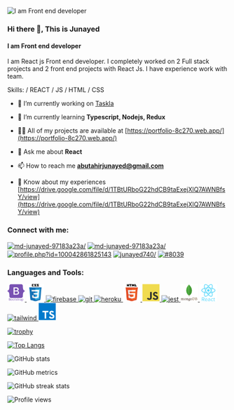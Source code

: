 ![I am Front end developer](https://i.ibb.co/qMNmfN5/Banner-1.jpg)

### Hi there 👋, This is Junayed
#### I am Front end developer


I am React js Front end developer. I completely worked on 2 Full stack projects and 2 front end projects with React Js. I have experience work with team.

Skills: / REACT / JS / HTML / CSS

- 🔭 I’m currently working on [Taskla](https://taskla-hr.netlify.app/)

- 🌱 I’m currently learning **Typescript, Nodejs, Redux**

- 👨‍💻 All of my projects are available at [https://portfolio-8c270.web.app/](https://portfolio-8c270.web.app/)

- 💬 Ask me about **React**

- 📫 How to reach me **abutahirjunayed@gmail.com**

- 📄 Know about my experiences [https://drive.google.com/file/d/1TBtURboG22hdCB9taExejXlQ7AWNBfsY/view](https://drive.google.com/file/d/1TBtURboG22hdCB9taExejXlQ7AWNBfsY/view)

<h3 align="left">Connect with me:</h3>
<p align="left">
<a href="[https://github.com/Junayed5]" target="blank"><img align="center" src="'https://cdn.jsdelivr.net/npm/simple-icons@3.0.1/icons/github.svg'" alt="md-junayed-97183a23a/" height="40" /></a>
<a href="https://linkedin.com/in/md-junayed-97183a23a/" target="blank"><img align="center" src="https://raw.githubusercontent.com/rahuldkjain/github-profile-readme-generator/master/src/images/icons/Social/linked-in-alt.svg" alt="md-junayed-97183a23a/" height="30" width="40" /></a>
<a href="https://fb.com/profile.php?id=100042861825143" target="blank"><img align="center" src="https://raw.githubusercontent.com/rahuldkjain/github-profile-readme-generator/master/src/images/icons/Social/facebook.svg" alt="profile.php?id=100042861825143" height="30" width="40" /></a>
<a href="https://instagram.com/junayed740/" target="blank"><img align="center" src="https://raw.githubusercontent.com/rahuldkjain/github-profile-readme-generator/master/src/images/icons/Social/instagram.svg" alt="junayed740/" height="30" width="40" /></a>
<a href="https://discord.gg/#8039" target="blank"><img align="center" src="https://raw.githubusercontent.com/rahuldkjain/github-profile-readme-generator/master/src/images/icons/Social/discord.svg" alt="#8039" height="30" width="40" /></a>
</p>

<h3 align="left">Languages and Tools:</h3>
<p align="left"> <a href="https://getbootstrap.com" target="_blank" rel="noreferrer"> <img src="https://raw.githubusercontent.com/devicons/devicon/master/icons/bootstrap/bootstrap-plain-wordmark.svg" alt="bootstrap" width="40" height="40"/> </a> <a href="https://www.w3schools.com/css/" target="_blank" rel="noreferrer"> <img src="https://raw.githubusercontent.com/devicons/devicon/master/icons/css3/css3-original-wordmark.svg" alt="css3" width="40" height="40"/> </a> <a href="https://firebase.google.com/" target="_blank" rel="noreferrer"> <img src="https://www.vectorlogo.zone/logos/firebase/firebase-icon.svg" alt="firebase" width="40" height="40"/> </a> <a href="https://git-scm.com/" target="_blank" rel="noreferrer"> <img src="https://www.vectorlogo.zone/logos/git-scm/git-scm-icon.svg" alt="git" width="40" height="40"/> </a> <a href="https://heroku.com" target="_blank" rel="noreferrer"> <img src="https://www.vectorlogo.zone/logos/heroku/heroku-icon.svg" alt="heroku" width="40" height="40"/> </a> <a href="https://www.w3.org/html/" target="_blank" rel="noreferrer"> <img src="https://raw.githubusercontent.com/devicons/devicon/master/icons/html5/html5-original-wordmark.svg" alt="html5" width="40" height="40"/> </a> <a href="https://developer.mozilla.org/en-US/docs/Web/JavaScript" target="_blank" rel="noreferrer"> <img src="https://raw.githubusercontent.com/devicons/devicon/master/icons/javascript/javascript-original.svg" alt="javascript" width="40" height="40"/> </a> <a href="https://jestjs.io" target="_blank" rel="noreferrer"> <img src="https://www.vectorlogo.zone/logos/jestjsio/jestjsio-icon.svg" alt="jest" width="40" height="40"/> </a> <a href="https://www.mongodb.com/" target="_blank" rel="noreferrer"> <img src="https://raw.githubusercontent.com/devicons/devicon/master/icons/mongodb/mongodb-original-wordmark.svg" alt="mongodb" width="40" height="40"/> </a> <a href="https://reactjs.org/" target="_blank" rel="noreferrer"> <img src="https://raw.githubusercontent.com/devicons/devicon/master/icons/react/react-original-wordmark.svg" alt="react" width="40" height="40"/> </a> <a href="https://tailwindcss.com/" target="_blank" rel="noreferrer"> <img src="https://www.vectorlogo.zone/logos/tailwindcss/tailwindcss-icon.svg" alt="tailwind" width="40" height="40"/> </a> <a href="https://www.typescriptlang.org/" target="_blank" rel="noreferrer"> <img src="https://raw.githubusercontent.com/devicons/devicon/master/icons/typescript/typescript-original.svg" alt="typescript" width="40" height="40"/> </a> </p>

[![trophy](https://github-profile-trophy.vercel.app/?username=Junayed5)](https://github.com/ryo-ma/github-profile-trophy)

[![Top Langs](https://github-readme-stats.vercel.app/api/top-langs/?username=Junayed5)](https://github.com/anuraghazra/github-readme-stats)

![GitHub stats](https://github-readme-stats.vercel.app/api?username=Junayed5&show_icons=true)  

![GitHub metrics](https://metrics.lecoq.io/Junayed5)  

![GitHub streak stats](https://github-readme-streak-stats.herokuapp.com/?user=Junayed5)  

![Profile views](https://gpvc.arturio.dev/Junayed5)  
